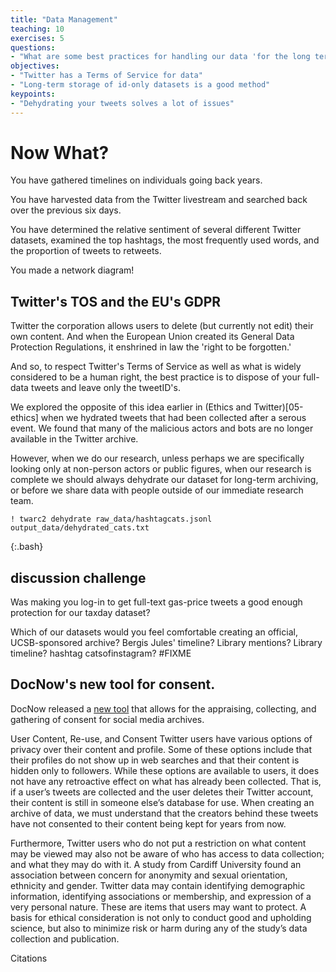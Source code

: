 ```yaml
---
title: "Data Management"
teaching: 10
exercises: 5
questions:
- "What are some best practices for handling our data 'for the long term'?"
objectives:
- "Twitter has a Terms of Service for data"
- "Long-term storage of id-only datasets is a good method"
keypoints:
- "Dehydrating your tweets solves a lot of issues"
---
```


# Now What?
You have gathered timelines on individuals going back years.

You have harvested data from the Twitter
livestream and searched back over the previous six days.

You have determined the relative sentiment of several different
Twitter datasets, examined the top hashtags, the most frequently
used words, and the proportion of tweets to retweets. 

You made a network diagram!

## Twitter's TOS and the EU's GDPR
Twitter the corporation allows users to delete (but currently not
edit) their own content. And when the European Union created its
General Data Protection Regulations, it enshrined in law the 'right
to be forgotten.' 

And so, to respect Twitter's Terms of Service as well as what is widely
considered to be a human right, the best practice is to dispose of your
full-data tweets and leave only the tweetID's.

We explored the opposite of this idea earlier in (Ethics
and Twitter)[05-ethics] when we hydrated tweets that had 
been collected after a serous event. We found that many of the 
malicious actors and bots are no longer available in the Twitter
archive. 

However, when we do our research, unless perhaps we are specifically 
looking only at non-person actors or public figures, when our 
research is complete we should always dehydrate our dataset for 
long-term archiving, or before we share data with people outside of 
our immediate research team.

~~~
! twarc2 dehydrate raw_data/hashtagcats.jsonl output_data/dehydrated_cats.txt
~~~
{:.bash}



## discussion challenge
Was making you log-in to get full-text gas-price tweets a good enough
protection for our taxday dataset?

Which of our datasets would you feel comfortable creating an 
official, UCSB-sponsored archive?
	Bergis Jules' timeline? 
	Library mentions? 
	Library timeline? 
	hashtag catsofinstagram?
	#FIXME

## DocNow's new tool for consent. 

DocNow released a [new tool](https://www.docnow.io/docnow-app/) that allows for the appraising, collecting, and gathering of consent for social media archives. 

User Content, Re-use, and Consent Twitter users have various options of privacy over their 
content and profile. Some of these options include that their profiles do not show up in 
web searches and that their content is hidden only to followers. While these options are 
available to users, it does not have any retroactive effect on what has already been 
collected. That is, if a user’s tweets are collected and the user deletes their Twitter 
account, their content is still in someone else’s database for use. When creating an 
archive of data, we must understand that the creators behind these tweets have not 
consented to their content being kept for years from now.

Furthermore, Twitter users who do not put a restriction on what content may be viewed may 
also not be aware of who has access to data collection; and what they may do with it. A 
study from Cardiff University found an association between concern for anonymity and sexual 
orientation, ethnicity and gender. Twitter data may contain identifying demographic 
information, identifying associations or membership, and expression of a very personal 
nature. These are items that users may want to protect. A basis for ethical consideration 
is not only to conduct good and upholding science, but also to minimize risk or harm during 
any of the study’s data collection and publication.

Citations

